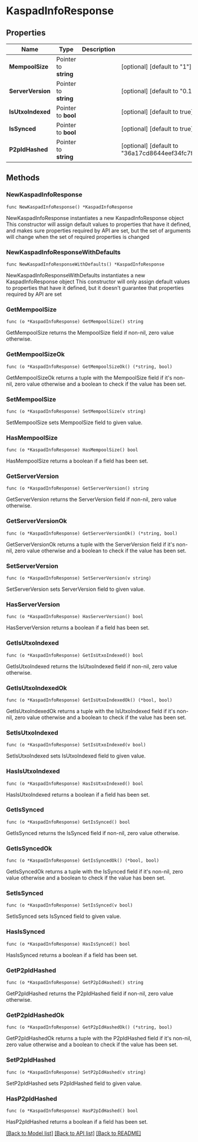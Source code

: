 # KaspadInfoResponse

## Properties

Name | Type | Description | Notes
------------ | ------------- | ------------- | -------------
**MempoolSize** | Pointer to **string** |  | [optional] [default to "1"]
**ServerVersion** | Pointer to **string** |  | [optional] [default to "0.12.2"]
**IsUtxoIndexed** | Pointer to **bool** |  | [optional] [default to true]
**IsSynced** | Pointer to **bool** |  | [optional] [default to true]
**P2pIdHashed** | Pointer to **string** |  | [optional] [default to "36a17cd8644eef34fc7fe4719655e06dbdf117008900c46975e66c35acd09b01"]

## Methods

### NewKaspadInfoResponse

`func NewKaspadInfoResponse() *KaspadInfoResponse`

NewKaspadInfoResponse instantiates a new KaspadInfoResponse object
This constructor will assign default values to properties that have it defined,
and makes sure properties required by API are set, but the set of arguments
will change when the set of required properties is changed

### NewKaspadInfoResponseWithDefaults

`func NewKaspadInfoResponseWithDefaults() *KaspadInfoResponse`

NewKaspadInfoResponseWithDefaults instantiates a new KaspadInfoResponse object
This constructor will only assign default values to properties that have it defined,
but it doesn't guarantee that properties required by API are set

### GetMempoolSize

`func (o *KaspadInfoResponse) GetMempoolSize() string`

GetMempoolSize returns the MempoolSize field if non-nil, zero value otherwise.

### GetMempoolSizeOk

`func (o *KaspadInfoResponse) GetMempoolSizeOk() (*string, bool)`

GetMempoolSizeOk returns a tuple with the MempoolSize field if it's non-nil, zero value otherwise
and a boolean to check if the value has been set.

### SetMempoolSize

`func (o *KaspadInfoResponse) SetMempoolSize(v string)`

SetMempoolSize sets MempoolSize field to given value.

### HasMempoolSize

`func (o *KaspadInfoResponse) HasMempoolSize() bool`

HasMempoolSize returns a boolean if a field has been set.

### GetServerVersion

`func (o *KaspadInfoResponse) GetServerVersion() string`

GetServerVersion returns the ServerVersion field if non-nil, zero value otherwise.

### GetServerVersionOk

`func (o *KaspadInfoResponse) GetServerVersionOk() (*string, bool)`

GetServerVersionOk returns a tuple with the ServerVersion field if it's non-nil, zero value otherwise
and a boolean to check if the value has been set.

### SetServerVersion

`func (o *KaspadInfoResponse) SetServerVersion(v string)`

SetServerVersion sets ServerVersion field to given value.

### HasServerVersion

`func (o *KaspadInfoResponse) HasServerVersion() bool`

HasServerVersion returns a boolean if a field has been set.

### GetIsUtxoIndexed

`func (o *KaspadInfoResponse) GetIsUtxoIndexed() bool`

GetIsUtxoIndexed returns the IsUtxoIndexed field if non-nil, zero value otherwise.

### GetIsUtxoIndexedOk

`func (o *KaspadInfoResponse) GetIsUtxoIndexedOk() (*bool, bool)`

GetIsUtxoIndexedOk returns a tuple with the IsUtxoIndexed field if it's non-nil, zero value otherwise
and a boolean to check if the value has been set.

### SetIsUtxoIndexed

`func (o *KaspadInfoResponse) SetIsUtxoIndexed(v bool)`

SetIsUtxoIndexed sets IsUtxoIndexed field to given value.

### HasIsUtxoIndexed

`func (o *KaspadInfoResponse) HasIsUtxoIndexed() bool`

HasIsUtxoIndexed returns a boolean if a field has been set.

### GetIsSynced

`func (o *KaspadInfoResponse) GetIsSynced() bool`

GetIsSynced returns the IsSynced field if non-nil, zero value otherwise.

### GetIsSyncedOk

`func (o *KaspadInfoResponse) GetIsSyncedOk() (*bool, bool)`

GetIsSyncedOk returns a tuple with the IsSynced field if it's non-nil, zero value otherwise
and a boolean to check if the value has been set.

### SetIsSynced

`func (o *KaspadInfoResponse) SetIsSynced(v bool)`

SetIsSynced sets IsSynced field to given value.

### HasIsSynced

`func (o *KaspadInfoResponse) HasIsSynced() bool`

HasIsSynced returns a boolean if a field has been set.

### GetP2pIdHashed

`func (o *KaspadInfoResponse) GetP2pIdHashed() string`

GetP2pIdHashed returns the P2pIdHashed field if non-nil, zero value otherwise.

### GetP2pIdHashedOk

`func (o *KaspadInfoResponse) GetP2pIdHashedOk() (*string, bool)`

GetP2pIdHashedOk returns a tuple with the P2pIdHashed field if it's non-nil, zero value otherwise
and a boolean to check if the value has been set.

### SetP2pIdHashed

`func (o *KaspadInfoResponse) SetP2pIdHashed(v string)`

SetP2pIdHashed sets P2pIdHashed field to given value.

### HasP2pIdHashed

`func (o *KaspadInfoResponse) HasP2pIdHashed() bool`

HasP2pIdHashed returns a boolean if a field has been set.


[[Back to Model list]](../README.md#documentation-for-models) [[Back to API list]](../README.md#documentation-for-api-endpoints) [[Back to README]](../README.md)


